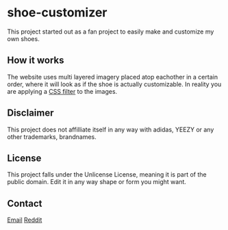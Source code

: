 # shoe-customizer

This project started out as a fan project to easily make and customize my own shoes. 

## How it works

The website uses multi layered imagery placed atop eachother in a certain order, where it will look as if the shoe is actually customizable. In reality you are applying a [CSS filter](https://developer.mozilla.org/en-US/docs/Web/CSS/filter) to the images.

## Disclaimer

This project does not affilliate itself in any way with adidas, YEEZY or any other trademarks, brandnames.

## License 

This project falls under the Unlicense License, meaning it is part of the public domain. Edit it in any way shape or form you might want.

## Contact

[Email](mailto:damon@damon.dev)
[Reddit](https://www.reddit.com/u/damon02)

